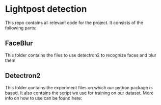 # Lightpost detection

This repo contains all relevant code for the project. It consists of the following parts:

## FaceBlur
This folder contains the files to use detectron2 to recognize faces and blur them


## Detectron2
This folder contains the experiment files on which our python package is based. It also contains the script we use for training on our dataset. More info on how to use can be found here:

